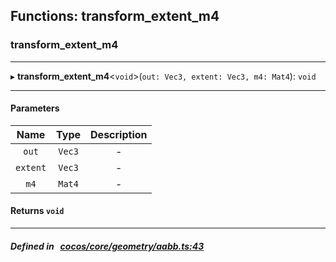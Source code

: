 ## Functions: transform_extent_m4

### transform_extent_m4


___
▸ **transform_extent_m4**<`void`\>(`out: Vec3, extent: Vec3, m4: Mat4`): `void`
___


#### Parameters

| Name | Type | Description |
| :------: | :------: | :------: |
| `out` | `Vec3` | - |
| `extent` | `Vec3` | - |
| `m4` | `Mat4` | - |

#### Returns `void` 
___


##### Defined in &nbsp;   [cocos/core/geometry/aabb.ts:43](https://github.com/cocos-creator/engine/blob/c7bf6b8a9/cocos/core/geometry/aabb.ts#L43)&nbsp;
